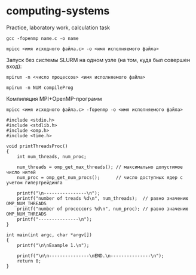 # computing-systems
Practice, laboratory work, calculation task

```gcc -fopenmp name.c -o name```

```mpicc <имя исходного файла.c> -o <имя исполняемого файла>```

Запуск без системы SLURM на одном узле (на том, куда был совершен вход):

```mpirun -n <число процессов> <имя исполняемого файла>```


```
mpirun -n NUM compileProg
```


Компиляция MPI+OpenMP-программ

```mpicc <имя исходного файла.c> -fopenmp -o <имя исполняемого файла>``` 

```
#include <stdio.h>
#include <stdlib.h>
#include <omp.h>
#include <time.h>

void printThreadsProc()
{
    int num_threads, num_proc;

    num_threads = omp_get_max_threads(); // максимально допустимое число нитей
    num_proc = omp_get_num_procs();      // число доступных ядер с учетом гипертрейдинга

    printf("\n----------------\n");
    printf("number of treads %d\n", num_threads);  // равно значению OMP_NUM_THREADS
    printf("number of proceccors %d\n", num_proc); // равно значению OMP_NUM_THREADS
    printf("---------------\n");
}

int main(int argc, char *argv[])
{
    printf("\n\nExample 1.\n");

    printf("\n\n---------------\nEND.\n---------------\n");
    return 0;
}
```